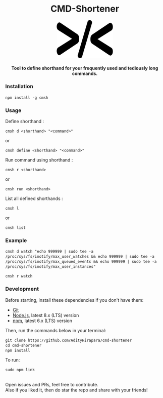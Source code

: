 <h1  align='center'>
CMD-Shortener
</h1> 
<p align='center'>
<img height="120px" src='https://raw.githubusercontent.com/AdityaHirapara/cmd-shortener/master/assets/logo.png' >
</p>
<h4 align='center'>
Tool to define shorthand for your frequently used and tediously long commands.
</h4>

### Installation
```
npm install -g cmsh
```

### Usage
Define shorthand :
```
cmsh d <shorthand> "<command>"
```
or
```
cmsh define <shorthand> "<command>"
```

Run command using shorthand :
```
cmsh r <shorthand>
```
or
```
cmsh run <shorthand>
```

List all defined shorthands :
```
cmsh l
```
or
```
cmsh list
```

### Example

```
cmsh d watch "echo 999999 | sudo tee -a /proc/sys/fs/inotify/max_user_watches && echo 999999 | sudo tee -a /proc/sys/fs/inotify/max_queued_events && echo 999999 | sudo tee -a /proc/sys/fs/inotify/max_user_instances"
```

```
cmsh r watch
```

### Development

Before starting, install these dependencies if you don't have them:
* [Git](https://git-scm.com/)
* [Node.js](https://nodejs.org/en/download/package-manager/), latest 8.x
  (LTS) version
* [npm](https://www.npmjs.com/get-npm), latest 6.x (LTS) version

Then, run the commands below in your terminal:
```
git clone https://github.com/AdityHirapara/cmd-shortener
cd cmd-shortener
npm install
```

To run:
```
sudo npm link
```

<br>
Open issues and PRs, feel free to contribute.<br>Also if you liked it, then do star the repo and share with your friends!

